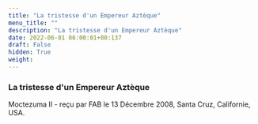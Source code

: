 ```yaml
---
title: "La tristesse d'un Empereur Aztèque"
menu_title: ""
description: "La tristesse d'un Empereur Aztèque"
date: 2022-06-01 06:00:01+00:137
draft: False
hidden: True
weight:
---
```

### La tristesse d'un Empereur Aztèque

Moctezuma II - reçu par FAB le 13 Décembre 2008, Santa Cruz, Californie, USA.



